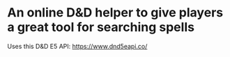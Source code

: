 # An online D&D helper to give players a great tool for searching spells
Uses this D&D E5 API: https://www.dnd5eapi.co/